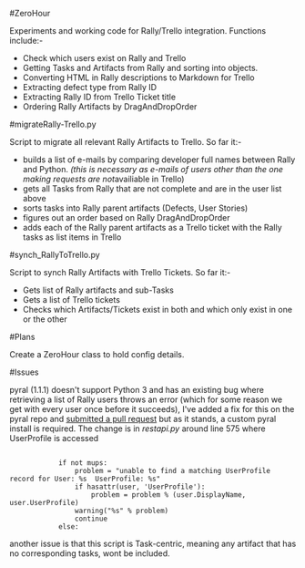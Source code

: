 #ZeroHour

Experiments and working code for Rally/Trello integration.  Functions include:-

 - Check which users exist on Rally and Trello
 - Getting Tasks and Artifacts from Rally and sorting into objects.
 - Converting HTML in Rally descriptions to Markdown for Trello
 - Extracting defect type from Rally ID
 - Extracting Rally ID from Trello Ticket title
 - Ordering Rally Artifacts by DragAndDropOrder

#migrateRally-Trello.py

  Script to migrate all relevant Rally Artifacts to Trello.  So far it:-

 - builds a list of e-mails by comparing developer full names between Rally and Python. <i>(this is necessary as e-mails of users other than the one making requests are not</i>availiable in Trello) 
 - gets all Tasks from Rally that are not complete and are in the user list above
 - sorts tasks into Rally parent artifacts (Defects, User Stories)
 - figures out an order based on Rally DragAndDropOrder
 - adds each of the Rally parent artifacts as a Trello ticket with the Rally tasks as list items in Trello

#synch_RallyToTrello.py

 Script to synch Rally Artifacts with Trello Tickets.  So far it:-

 - Gets list of Rally artifacts and sub-Tasks
 - Gets a list of Trello tickets
 - Checks which Artifacts/Tickets exist in both and which only exist in one or the other

#Plans

 Create a ZeroHour class to hold config details.

#Issues

 pyral (1.1.1) doesn't support Python 3 and has an existing bug where retrieving a list of Rally users throws an error (which for some reason we get with every user once before it succeeds), I've added a fix for this on the pyral repo and <a href="https://github.com/RallyTools/RallyRestToolkitForPython/pull/70">submitted a pull request</a> but as it stands, a custom pyral install is required.
 The change is in <i>restapi.py</i> around line 575 where UserProfile is accessed

<code>
 	        if not mups:
 	            problem = "unable to find a matching UserProfile record for User: %s  UserProfile: %s"
                if hasattr(user, 'UserProfile'):
                    problem = problem % (user.DisplayName, user.UserProfile)
                warning("%s" % problem)
                continue
            else:
</code>

 another issue is that this script is Task-centric, meaning any artifact that has no corresponding tasks, wont be included.